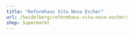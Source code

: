 ```yaml
---
title: "Reformhaus Vita Nova Escher"
url: /heidelberg/reformhaus-vita-nova-escher/
shop: Supermarkt
---
```

